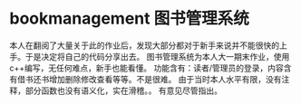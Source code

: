 # bookmanagement 图书管理系统
本人在翻阅了大量关于此的作业后，发现大部分都对于新手来说并不能很快的上手。于是决定将自己的代码分享出去。
图书管理系统为本人大一期末作业，使用c++编写，无任何难点，新手也能看懂。
功能含有：读者/管理员的登录，内容含有借书还书增加删除修改查看等等。不是很难。
由于当时本人水平有限，没有注释，部分函数也没有语义化，实在滑稽。。
有意见尽管指出。
